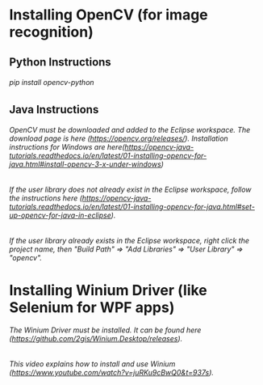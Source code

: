# Installing OpenCV (for image recognition)
## Python Instructions
###### pip install opencv-python

## Java Instructions
###### OpenCV must be downloaded and added to the Eclipse workspace. The download page is here (https://opencv.org/releases/). Installation instructions for Windows are here(https://opencv-java-tutorials.readthedocs.io/en/latest/01-installing-opencv-for-java.html#install-opencv-3-x-under-windows)
###### If the user library does not already exist in the Eclipse workspace, follow the instructions here (https://opencv-java-tutorials.readthedocs.io/en/latest/01-installing-opencv-for-java.html#set-up-opencv-for-java-in-eclipse).
###### If the user library already exists in the Eclipse workspace, right click the project name, then "Build Path" => "Add Libraries" => "User Library" => "opencv".
  
# Installing Winium Driver (like Selenium for WPF apps)
###### The Winium Driver must be installed. It can be found here (https://github.com/2gis/Winium.Desktop/releases).
###### This video explains how to install and use Winium (https://www.youtube.com/watch?v=juRKu9cBwQ0&t=937s).
